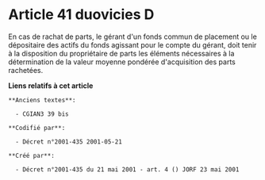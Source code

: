 # Article 41 duovicies D

En cas de rachat de parts, le gérant d'un fonds commun de placement ou le dépositaire des actifs du fonds agissant pour le
compte du gérant, doit tenir à la disposition du propriétaire de parts les éléments nécessaires à la détermination de la
valeur moyenne pondérée d'acquisition des parts rachetées.

**Liens relatifs à cet article**

	**Anciens textes**:

	  - CGIAN3 39 bis

	**Codifié par**:

	  - Décret n°2001-435 2001-05-21

	**Créé par**:

	  - Décret n°2001-435 du 21 mai 2001 - art. 4 () JORF 23 mai 2001
